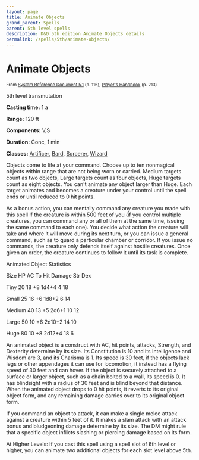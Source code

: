 ```yaml
---
layout: page
title: Animate Objects
grand_parent: Spells
parent: 5th level spells 
description: D&D 5th edition Animate Objects details
permalink: /spells/5th/animate-objects/
---
```


# Animate Objects

<small>From <a target="_blank" href="https://media.wizards.com/2016/downloads/DND/SRD-OGL_V5.1.pdf">System Reference Document 5.1</a> (p. 116), <a target="_blank" href="https://dnd.wizards.com/products/tabletop-games/rpg-products/rpg_playershandbook">Player's Handbook</a> (p. 213)</small>


5th level transmutation

**Casting time:** 1 a

**Range:** 120 ft

**Components:** V,S 

**Duration:** Conc, 1 min

**Classes:** [Artificer](/classes/artificer/), [Bard](/classes/bard/), [Sorcerer](/classes/sorcerer/), [Wizard](/classes/wizard/)

Objects come to life at your command. Choose up to ten nonmagical objects within range that are not being worn or carried. Medium targets count as two objects, Large targets count as four objects, Huge targets count as eight objects. You can't animate any object larger than Huge. Each target animates and becomes a creature under your control until the spell ends or until reduced to 0 hit points.

   As a bonus action, you can mentally command any creature you made with this spell if the creature is within 500 feet of you (if you control multiple creatures, you can command any or all of them at the same time, issuing the same command to each one). You decide what action the creature will take and where it will move during its next turn, or you can issue a general command, such as to guard a particular chamber or corridor. If you issue no commands, the creature only defends itself against hostile creatures. Once given an order, the creature continues to follow it until its task is complete.

Animated Object Statistics

Size	HP   AC   To Hit    Damage	Str   Dex

Tiny	20    18        +8        1d4+4  	  4       18

Small	25    16        +6        1d8+2  	  6       14

Medium	40    13        +5        2d6+1  	10       12

Large	50    10        +6        2d10+2	14       10

Huge	80    10        +8        2d12+4	18         6

An animated object is a construct with AC, hit points, attacks, Strength, and Dexterity determine by its size. Its Constitution is 10 and its Intelligence and Wisdom are 3, and its Charisma is 1. Its speed is 30 feet, if the objects lack legs or other appendages it can use for locomotion, it instead has a flying speed of 30 feet and can hover. If the object is securely attached to a surface or larger object, such as a chain bolted to a wall, its speed is 0. It has blindsight with a radius of 30 feet and is blind beyond that distance. When the animated object drops to 0 hit points, it reverts to its original object form, and any remaining damage carries over to its original object form.

   If you command an object to attack, it can make a single melee attack against a creature within 5 feet of it. It makes a slam attack with an attack bonus and bludgeoning damage determine by its size. The DM might rule that a specific object inflicts slashing or piercing damage based on its form.

   At Higher Levels: If you cast this spell using a spell slot of 6th level or higher, you can animate two additional objects for each slot level above 5th.